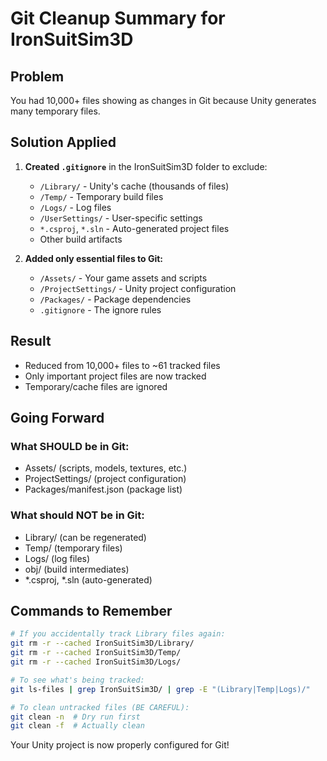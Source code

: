 # Git Cleanup Summary for IronSuitSim3D

## Problem
You had 10,000+ files showing as changes in Git because Unity generates many temporary files.

## Solution Applied

1. **Created `.gitignore`** in the IronSuitSim3D folder to exclude:
   - `/Library/` - Unity's cache (thousands of files)
   - `/Temp/` - Temporary build files
   - `/Logs/` - Log files
   - `/UserSettings/` - User-specific settings
   - `*.csproj`, `*.sln` - Auto-generated project files
   - Other build artifacts

2. **Added only essential files to Git:**
   - `/Assets/` - Your game assets and scripts
   - `/ProjectSettings/` - Unity project configuration
   - `/Packages/` - Package dependencies
   - `.gitignore` - The ignore rules

## Result
- Reduced from 10,000+ files to ~61 tracked files
- Only important project files are now tracked
- Temporary/cache files are ignored

## Going Forward

### What SHOULD be in Git:
- Assets/ (scripts, models, textures, etc.)
- ProjectSettings/ (project configuration)
- Packages/manifest.json (package list)

### What should NOT be in Git:
- Library/ (can be regenerated)
- Temp/ (temporary files)
- Logs/ (log files)
- obj/ (build intermediates)
- *.csproj, *.sln (auto-generated)

## Commands to Remember

```bash
# If you accidentally track Library files again:
git rm -r --cached IronSuitSim3D/Library/
git rm -r --cached IronSuitSim3D/Temp/
git rm -r --cached IronSuitSim3D/Logs/

# To see what's being tracked:
git ls-files | grep IronSuitSim3D/ | grep -E "(Library|Temp|Logs)/"

# To clean untracked files (BE CAREFUL):
git clean -n  # Dry run first
git clean -f  # Actually clean
```

Your Unity project is now properly configured for Git!